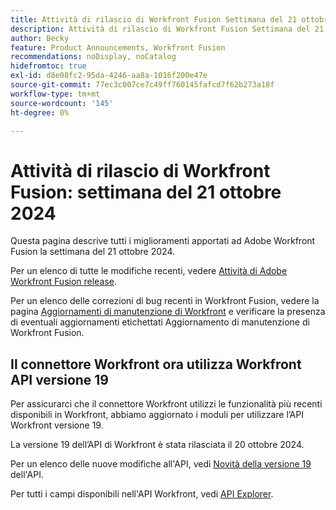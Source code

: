 ```yaml
---
title: Attività di rilascio di Workfront Fusion Settimana del 21 ottobre 2024
description: Attività di rilascio di Workfront Fusion Settimana del 21 ottobre 2024
author: Becky
feature: Product Announcements, Workfront Fusion
recommendations: noDisplay, noCatalog
hidefromtoc: true
exl-id: d8e08fc2-95da-4246-aa8a-1016f200e47e
source-git-commit: 77ec3c007ce7c49ff760145fafcd7f62b273a18f
workflow-type: tm+mt
source-wordcount: '145'
ht-degree: 0%

---
```


# Attività di rilascio di Workfront Fusion: settimana del 21 ottobre 2024

Questa pagina descrive tutti i miglioramenti apportati ad Adobe Workfront Fusion la settimana del 21 ottobre 2024.

Per un elenco di tutte le modifiche recenti, vedere [Attività di Adobe Workfront Fusion release](/help/workfront-fusion/fusion-product-releases/fusion-release-activity.md).

Per un elenco delle correzioni di bug recenti in Workfront Fusion, vedere la pagina [Aggiornamenti di manutenzione di Workfront](https://experienceleague.adobe.com/docs/workfront-known-issues/releases/current-updates.html?lang=it) e verificare la presenza di eventuali aggiornamenti etichettati Aggiornamento di manutenzione di Workfront Fusion.

## Il connettore Workfront ora utilizza Workfront API versione 19

Per assicurarci che il connettore Workfront utilizzi le funzionalità più recenti disponibili in Workfront, abbiamo aggiornato i moduli per utilizzare l’API Workfront versione 19.

La versione 19 dell’API di Workfront è stata rilasciata il 20 ottobre 2024.

Per un elenco delle nuove modifiche all&#39;API, vedi [Novità della versione 19](https://experienceleague.adobe.com/it/docs/workfront/using/adobe-workfront-api/api-notes/new-api-version-19) dell&#39;API.

Per tutti i campi disponibili nell&#39;API Workfront, vedi [API Explorer](https://developer.adobe.com/workfront/api-explorer).
